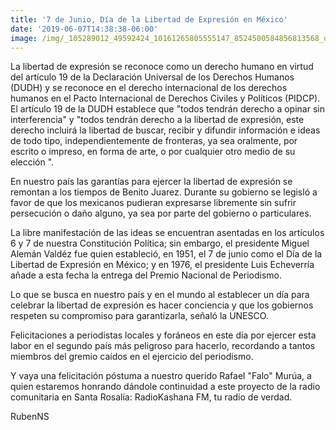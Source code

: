 ```yaml
---
title: '7 de Junio, Día de la Libertad de Expresión en México'
date: '2019-06-07T14:38:38-06:00'
image: /img/_105289012_49592424_10161265805555147_8524500584856813568_o.jpg
---
```

La libertad de expresión se reconoce como un derecho humano en virtud del artículo 19 de la Declaración Universal de los Derechos Humanos (DUDH) y se reconoce en el derecho internacional de los derechos humanos en el Pacto Internacional de Derechos Civiles y Políticos (PIDCP). El artículo 19 de la DUDH establece que "todos tendrán derecho a opinar sin interferencia" y "todos tendrán derecho a la libertad de expresión, este derecho incluirá la libertad de buscar, recibir y difundir información e ideas de todo tipo, independientemente de fronteras, ya sea oralmente, por escrito o impreso, en forma de arte, o por cualquier otro medio de su elección ".

En nuestro país las garantías para ejercer la libertad de expresión se remontan a los tiempos de Benito Juarez. Durante su gobierno se legisló a favor de que los mexicanos pudieran expresarse libremente sin sufrir persecución o daño alguno, ya sea por parte del gobierno o particulares.

La libre manifestación de las ideas se encuentran asentadas en los artículos 6 y 7 de nuestra Constitución Política; sin embargo, el presidente Miguel Alemán Valdéz fue quien estableció, en 1951, el 7 de junio como el Día de la Libertad de Expresión en México; y en 1976, el presidente Luis Echeverría añade a esta fecha la entrega del Premio Nacional de Periodismo.

Lo que se busca en nuestro país y en el mundo al establecer un día para celebrar la libertad de expresión es hacer conciencia y que los gobiernos respeten su compromiso para garantizarla, señaló la UNESCO.

Felicitaciones a periodistas locales y foráneos en este día por ejercer esta labor en el segundo país más peligroso para hacerlo, recordando a tantos miembros del gremio caídos en el ejercicio del periodismo.

Y vaya una felicitación póstuma a nuestro querido Rafael "Falo" Murúa, a quien estaremos honrando dándole continuidad a este proyecto de la radio comunitaria en Santa Rosalía: RadioKashana FM, tu radio de verdad.

RubenNS
